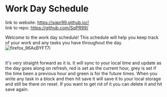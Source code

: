 # Work Day Schedule 

link to website: https://sqpr99.github.io//
<br>
link to repo: https://github.com/SqPR99/

Welcome to the work day schedule! This schedule will help you keep track of your work and any tasks you have throughout the day.
<br>
![firefox_96AxBYFT7i](https://user-images.githubusercontent.com/105133644/170858641-921f9f52-6305-4a8b-afe1-3154b7e7371d.png)
<br>
<br>

It's very straight forward as it is. It will sync to your local time and update as the day goes along on refresh, red is set as the current hour, grey is set if the time been a previous hour and green is for the future times. When you write any task in a block and then hit save it will save it to your local storage and still be there on reset. If you want to get rid of it you can delete it and hit save again.
